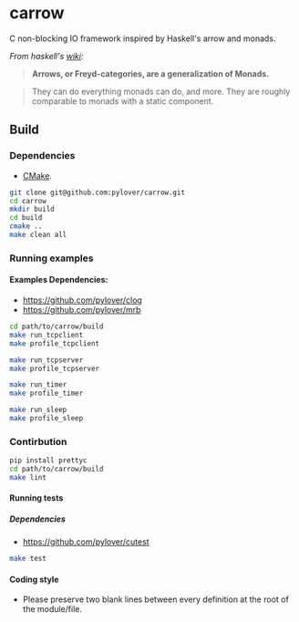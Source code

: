 # carrow

C non-blocking IO framework inspired by Haskell's arrow and monads.


*From haskell's [wiki](https://wiki.haskell.org/Arrow):*
> **Arrows, or Freyd-categories, are a generalization of Monads.**

> They can do everything monads can do, and more. They are roughly 
> comparable to monads with a static component.


## Build

### Dependencies

- [CMake](https://cmake.org).

```bash
git clone git@github.com:pylover/carrow.git
cd carrow 
mkdir build
cd build
cmake ..
make clean all
```

### Running examples

#### Examples Dependencies: 

- https://github.com/pylover/clog
- https://github.com/pylover/mrb


```bash
cd path/to/carrow/build
make run_tcpclient
make profile_tcpclient

make run_tcpserver
make profile_tcpserver

make run_timer
make profile_timer

make run_sleep
make profile_sleep
```

### Contirbution

```bash
pip install prettyc
cd path/to/carrow/build
make lint
```

#### Running tests

##### Dependencies
- https://github.com/pylover/cutest

```bash
make test
```

#### Coding style

- Please preserve two blank lines between every definition at the root of the 
  module/file.
